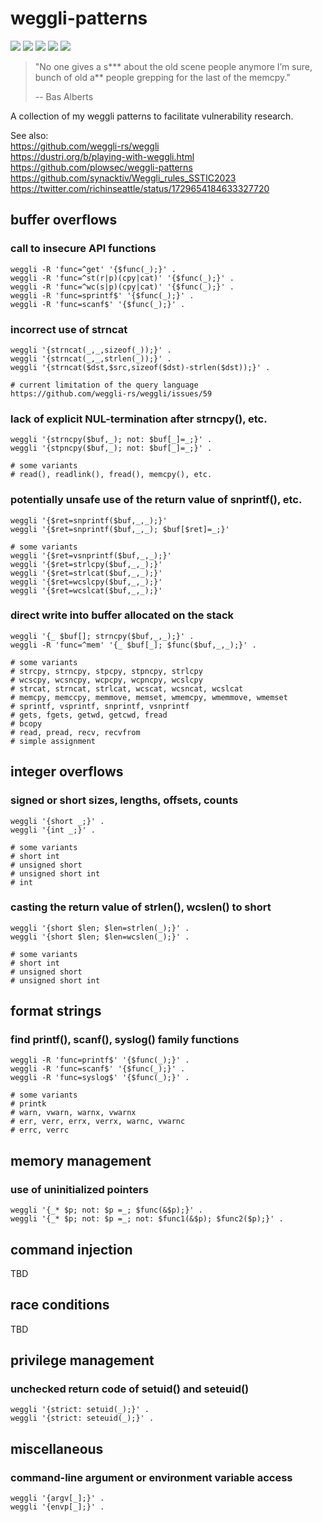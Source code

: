 # weggli-patterns
[![](https://img.shields.io/github/stars/0xdea/weggli-patterns.svg?color=yellow)](https://github.com/0xdea/weggli-patterns)
[![](https://img.shields.io/github/forks/0xdea/weggli-patterns.svg?color=green)](https://github.com/0xdea/weggli-patterns)
[![](https://img.shields.io/github/watchers/0xdea/weggli-patterns.svg?color=red)](https://github.com/0xdea/weggli-patterns)
[![](https://img.shields.io/badge/twitter-%400xdea-blue.svg)](https://twitter.com/0xdea)
[![](https://img.shields.io/badge/mastodon-%40raptor-purple.svg)](https://infosec.exchange/@raptor)

> "No one gives a s*** about the old scene people anymore I’m sure,  
> bunch of old a** people grepping for the last of the memcpy." 
> 
> -- Bas Alberts

A collection of my weggli patterns to facilitate vulnerability research.

See also:  
https://github.com/weggli-rs/weggli  
https://dustri.org/b/playing-with-weggli.html  
https://github.com/plowsec/weggli-patterns  
https://github.com/synacktiv/Weggli_rules_SSTIC2023  
https://twitter.com/richinseattle/status/1729654184633327720  

## buffer overflows

### call to insecure API functions
```
weggli -R 'func=^get' '{$func(_);}' .
weggli -R 'func=^st(r|p)(cpy|cat)' '{$func(_);}' .
weggli -R 'func=^wc(s|p)(cpy|cat)' '{$func(_);}' .
weggli -R 'func=sprintf$' '{$func(_);}' .
weggli -R 'func=scanf$' '{$func(_);}' .
```

### incorrect use of strncat
```
weggli '{strncat(_,_,sizeof(_));}' .
weggli '{strncat(_,_,strlen(_));}' .
weggli '{strncat($dst,$src,sizeof($dst)-strlen($dst));}' .

# current limitation of the query language
https://github.com/weggli-rs/weggli/issues/59
```

### lack of explicit NUL-termination after strncpy(), etc.
```
weggli '{strncpy($buf,_); not: $buf[_]=_;}' .
weggli '{stpncpy($buf,_); not: $buf[_]=_;}' .

# some variants
# read(), readlink(), fread(), memcpy(), etc.
```

### potentially unsafe use of the return value of snprintf(), etc.
```
weggli '{$ret=snprintf($buf,_,_);}'
weggli '{$ret=snprintf($buf,_,_); $buf[$ret]=_;}'

# some variants
weggli '{$ret=vsnprintf($buf,_,_);}'
weggli '{$ret=strlcpy($buf,_,_);}'
weggli '{$ret=strlcat($buf,_,_);}'
weggli '{$ret=wcslcpy($buf,_,_);}'
weggli '{$ret=wcslcat($buf,_,_);}'
```

### direct write into buffer allocated on the stack
```
weggli '{_ $buf[]; strncpy($buf,_,_);}' .
weggli -R 'func=^mem' '{_ $buf[_]; $func($buf,_,_);}' .

# some variants
# strcpy, strncpy, stpcpy, stpncpy, strlcpy
# wcscpy, wcsncpy, wcpcpy, wcpncpy, wcslcpy
# strcat, strncat, strlcat, wcscat, wcsncat, wcslcat
# memcpy, memccpy, memmove, memset, wmemcpy, wmemmove, wmemset
# sprintf, vsprintf, snprintf, vsnprintf
# gets, fgets, getwd, getcwd, fread
# bcopy
# read, pread, recv, recvfrom
# simple assignment
```

## integer overflows

### signed or short sizes, lengths, offsets, counts
```
weggli '{short _;}' .
weggli '{int _;}' .

# some variants
# short int
# unsigned short
# unsigned short int
# int
```

### casting the return value of strlen(), wcslen() to short
```
weggli '{short $len; $len=strlen(_);}' .
weggli '{short $len; $len=wcslen(_);}' .

# some variants
# short int
# unsigned short
# unsigned short int
```

## format strings

### find printf(), scanf(), syslog() family functions
```
weggli -R 'func=printf$' '{$func(_);}' .
weggli -R 'func=scanf$' '{$func(_);}' .
weggli -R 'func=syslog$' '{$func(_);}' .

# some variants
# printk
# warn, vwarn, warnx, vwarnx
# err, verr, errx, verrx, warnc, vwarnc
# errc, verrc
```

## memory management

### use of uninitialized pointers
```
weggli '{_* $p; not: $p =_; $func(&$p);}' .
weggli '{_* $p; not: $p =_; not: $func1(&$p); $func2($p);}' .
```

## command injection

TBD

## race conditions

TBD

## privilege management

### unchecked return code of setuid() and seteuid()
```
weggli '{strict: setuid(_);}' .
weggli '{strict: seteuid(_);}' .
```

## miscellaneous

### command-line argument or environment variable access
```
weggli '{argv[_];}' .
weggli '{envp[_];}' .
```
